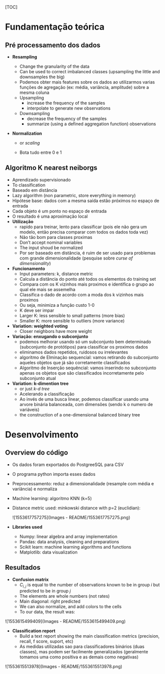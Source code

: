 [TOC]

# Fundamentação teórica

## Pré processamento dos dados

* **Resampling**
  * Change the granularity of the data
  * Can be used to correct imbalanced classes (upsampling the little and downsamples the big)
  * Podemos obter mais features sobre os dados ao utilizarmos varias funções de agregação (ex: média, variância, amplitude) sobre a mesma coluna
  * Upsampling
    * increase the frequency of the samples
    * interpolate to generate new observations
  * Downsampling
    * decrease the frequency of the samples
    * summarize (using a defined aggregation function) observations

* **Normalization**

  * or *scaling*

  * Bota tudo entre 0 e 1

## Algoritmo K nearest neiborgs

* Aprendizado supervisionado 
* To classification 
* Baseado em distância
* Lazy algorithm (non parametric, store everything in memory)
* Hipótese base: dados com a mesma saída estão próximos no espaço de entrada
* Cada objeto é um ponto no espaço de entrada 
* O resultado é uma aproximação local 
* **Utilização**
  * rapido para treinar, lento para classificar (pois ele não gera um modelo, então precisa comparar com todos os dados toda vez)
  * Não tão bom para classes proximas 
  * Don’t accept nominal variables
  * The input shoud be normalized 
  * Por ser baseado em distância, é ruim de ser usado para problemas com grande dimensionalidade (pesquise sobre *curse of dimensionality*)
* **Funcionamento**
  * Input parameters: k, distance metric
  * Calcula a distância do ponto até todos os elementos do training set
  * Compara com os K vizinhos mais proximos e identifica o grupo ao qual ele mais se assemelha 
  * Classifica o dado de acordo com a moda dos k vizinhos mais proximos
  * Ou seja, minimiza a função custo 1-0
  * K deve ser impar 
  * Larger K: less sensible to small patterns (more bias)
  * Smaller K: more sensible to outliers (more variance)
* **Variation: weighted voting**
  * Closer neighbors have more weight 
* **Variação: enxugando o subconjunto**
  * podemos melhorar usando só um subconjunto bem determinado (subconjunto de protótipos) para classificar os proximos dados
  * eliminamos dados repetidos, ruidosos ou irrelevantes 
  * algoritmo de Elminação sequencial: vamos retirando do subconjunto aqueles objetos que já são corretamente classificados 
  * Algoritmo de Inserção sequêncial: vamos inserindo no subconjunto apenas os objetos que são classificados incorretamente pelo subconjunto atual 
* **Variation: k-dimention tree**
  * or just *k-d tree* 
  * Acelerando a classificação
  * Ao invés de uma busca linear, podemos classificar usando uma arvore binária balanceada, com dimensões (sendo k o numero de variáveis)
  * the construction of a one-dimensional balanced binary tree

# Desenvolvimento

## Overview do código
  * Os dados foram exportados do PostgreeSQL para CSV

  * O programa python importa esses dados

  * Preprocessamento: reduz a dimensionalidade (resample com média e variância) e normaliza

  * Machine learning: algoritmo KNN (k=5)

  * Distance metric used: minkowski distance with p=2 (euclidian):

    ![1553617757275](Images - README/1553617757275.png)

* **Libraries used**

  * Numpy: linear algebra and array implementation
  * Pandas: data analysis, cleaning and preparations
  * Scikit learn: machine learning algorithms and functions
  * Matplotlib: data visualization
## Resultados

* **Confusion matrix**
  * $C_{i,j}$ is equal to the number of observations known to be in group $i$ but
    predicted to be in group $j​$
  * The elements are whole numbers (not rates)
  * Main diagonal: right predicted
  * We can also normalize, and add colors to the cells
  * To our data, the result was:

![1553615499409](Images - README/1553615499409.png)

* **Classification report**
  * Build a text report showing the main classification metrics (precision, recall, f score, suport, etc)
  * As medidas utilizadas sao para classificadores binários (duas classes), mas podem ser facilmente generalizados (geralmente tomamos uma como positiva e as demais como negativas)

![1553615513978](Images - README/1553615513978.png)